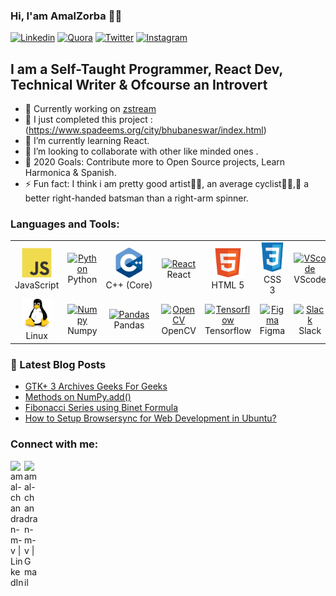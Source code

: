 ### Hi, I'am AmalZorba 💆‍👋
[![Linkedin](https://img.shields.io/badge/CatchMe%40-Linkedin-blue)](https://www.linkedin.com/in/amal-chandran-m-v-14a964179/)
[![Quora](https://img.shields.io/badge/CatchMe%40-Quora-green)](https://www.quora.com/profile/Amal-Chandran-32)
[![Twitter](https://img.shields.io/badge/Twitter-CurrentlyNotAvailable%F0%9F%98%82-red)](https://medium.com/swlh/why-you-should-quit-twitter-9b93396def2d)
[![Instagram](https://img.shields.io/badge/Instagram-CurrentlyNotAvailable%F0%9F%98%82-red)](https://www.simplyconvivial.com/2020/why-i-quit-instagram/)
## I am a Self-Taught Programmer, React Dev, Technical Writer & Ofcourse an Introvert
- 🔭 Currently working on [zstream](https://www.zstream.in/)
- 🔭 I just completed this project : (https://www.spadeems.org/city/bhubaneswar/index.html)
- 🌱 I’m currently learning React.
- 👯 I’m looking to collaborate with other like minded ones .
- 🥅 2020 Goals: Contribute more to Open Source projects, Learn Harmonica & Spanish.
- ⚡ Fun fact: I think i am pretty good artist🧑‍🎨, an average cyclist🚴‍♂️,🏏 a better right-handed batsman than a right-arm spinner.
### Languages and Tools:
<table>
  <tr>
    <td align="center" width="96">
      <a href="#macropower-tech">
        <img src="https://github.com/devicons/devicon/blob/master/icons/javascript/javascript-original.svg" width="48" height="48" alt="JavaScript" />
      </a>
      <br>JavaScript
    </td>
    <td align="center" width="96">
      <a href="#macropower-tech">
        <img src="https://devicons.github.io/devicon/devicon.git/icons/python/python-original.svg" width="48" height="48" alt="Python" />
      </a>
      <br>Python
    </td>
    <td align="center" width="96">
      <a href="#macropower-tech">
        <img src="https://github.com/devicons/devicon/blob/master/icons/cplusplus/cplusplus-original.svg" width="48" height="48" alt="C++" />
      </a>
      <br>C++&nbsp;(Core)
    </td>
    <td align="center" width="96">
      <a href="#macropower-tech" >
        <img src="https://devicons.github.io/devicon/devicon.git/icons/react/react-original.svg" width="48" height="48" alt="React" />
      </a>
      <br>React
    </td>
    <td align="center" width="96">
      <a href="#macropower-tech">
        <img src="https://github.com/devicons/devicon/blob/master/icons/html5/html5-original.svg" width="48" height="48" alt="HTML" />
      </a>
      <br>HTML 5
    </td>
    <td align="center" width="96">
      <a href="#macropower-tech">
        <img src="https://github.com/devicons/devicon/blob/master/icons/css3/css3-original.svg" width="48" height="48" alt="CSS 3" />
      </a>
      <br>CSS 3
    </td>
    <td align="center" width="96">
      <a href="#macropower-tech">
        <img src="https://upload.wikimedia.org/wikipedia/commons/9/9a/Visual_Studio_Code_1.35_icon.svg" width="48" height="48" alt="VScode" />
      </a>
      <br>VScode
    </td>
    <td align="center" width="96">
      <a href="#macropower-tech">
        <img src="https://github.com/devicons/devicon/blob/master/icons/npm/npm-original-wordmark.svg" width="48" height="48" alt="npm" />
      </a>
      <br>npm
    </td>
  </tr>
  <tr>
  <td align="center" width="96"> 
      <a href="#macropower-tech" >
        <img src="https://github.com/devicons/devicon/blob/master/icons/linux/linux-original.svg" width="48" height="48" alt="Linux" />
      </a>
      <br>Linux
    </td>
    <td align="center"  width="96">
      <a href="#macropower-tech">
        <img src="https://github.com/numpy/numpy/blob/master/branding/logo/logomark/numpylogoicon.svg" width="48" height="48" alt="Numpy" />
      </a>
      <br>Numpy
    </td>
    <td align="center"  width="96">
      <a href="#macropower-tech">
        <img src="https://github.com/valohai/ml-logos/blob/master/pandas.svg" width="48" height="48" alt="Pandas" />
      </a>
      <br>Pandas
    </td>
    <td align="center"  width="96">
      <a href="#macropower-tech">
        <img src="https://github.com/opencv/opencv/blob/master/samples/data/opencv-logo-white.png" width="48" height="48" alt="OpenCV" />
      </a>
      <br>OpenCV
    </td>
    <td align="center"  width="96">
      <a href="#macropower-tech">
        <img src="https://github.com/valohai/ml-logos/blob/master/tensorflow-tf.svg" width="48" height="48" alt="Tensorflow" />
      </a>
      <br>Tensorflow
    </td>
    <td align="center"  width="96">
      <a href="#macropower-tech">
        <img src="https://upload.wikimedia.org/wikipedia/commons/3/33/Figma-logo.svg" width="48" height="48" alt="Figma" />
      </a>
      <br>Figma
    </td>
    <td align="center" width="96">
      <a href="#macropower-tech">
        <img src="https://upload.wikimedia.org/wikipedia/commons/b/b9/Slack_Technologies_Logo.svg" width="48" height="48" alt="Slack" />
      </a>
      <br>Slack
    </td>
    <td align="center" width="96">
      <a href="#macropower-tech">
        <img src="https://github.com/devicons/devicon/blob/master/icons/github/github-original.svg" width="48" height="48" alt="Github" />
      </a>
      <br>Github
    </td>
  </tr>
</table>

### 📕 Latest Blog Posts

<!-- BLOG-POST-LIST:START -->
- [GTK+ 3 Archives Geeks For Geeks](https://www.geeksforgeeks.org/tag/python-gtk/
)
- [Methods on NumPy.add()](https://www.geeksforgeeks.org/methods-on-numpy-add/)
- [Fibonacci Series using Binet Formula](https://www.geeksforgeeks.org/numpy-fibonacci-series-using-binet-formula/)
- [How to Setup Browsersync for Web Development in Ubuntu?](https://www.geeksforgeeks.org/how-to-setup-browsersync-for-web-development-in-ubuntu/)
<!-- BLOG-POST-LIST:END -->
### Connect with me:
[<img align="left" alt="amal-chandran-m-v | LinkedIn" width="22px" src="https://cdn.jsdelivr.net/npm/simple-icons@v3/icons/linkedin.svg" />][linkedin]
[<img align="left" alt="amal-chandran-m-v | Gmail" width="22px" src="https://cdn.jsdelivr.net/npm/simple-icons@v3/icons/gmail.svg" />][gmail]
<br/>

</details>
<!----<a href="https://github.com/anuraghazra/github-readme-stats">
  <img align="center" src="https://github-readme-stats.anuraghazra1.vercel.app/api?username=AmalChandru&count_private=true&show_icons=true&include_all_commits=true&theme=material-palenight" alt="Anurag's github stats" />--->
<!----<a href="https://github.com/anuraghazra/github-readme-stats">
  <!-- Change the `github-readme-stats.anuraghazra1.vercel.app` to `github-readme-stats.vercel.app`  -->
  <!---<img align="center" src="https://github-readme-stats.vercel.app/api/top-langs/?username=AmalChandru&layout=compact&theme=material-palenight" />
</a>---->



[linkedin]: https://www.linkedin.com/in/amal-chandran-m-v-14a964179/
[gmail]:amalchandranktl@gmail.com

